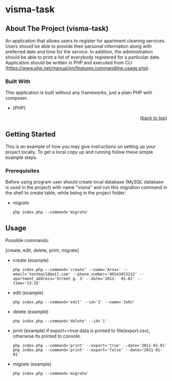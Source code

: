 # visma-task

<!-- ABOUT THE PROJECT -->

## About The Project (visma-task)

An application that allows users to register for apartment cleaning services. Users should be able to provide their personal information along with preferred date and time for the service. In addition, the administration should be able to print a list of everybody registered for a particular date. Application should be written in PHP and executed from CLI (https://www.php.net/manual/en/features.commandline.usage.php).


### Built With

This application is built without any frameworks, just a plain PHP with composer.

* [PHP]


<p align="right">(<a href="#top">back to top</a>)</p>



<!-- GETTING STARTED -->
## Getting Started

This is an example of how you may give instructions on setting up your project locally.
To get a local copy up and running follow these simple example steps.

### Prerequisites

Before using program user should create local database (MySQL database is used in the project) with name "visma" and run this migration command in the shell to create table, while being in the project folder:
* migrate
  ```
  php index.php --command='migrate'
  ```


<!-- USAGE EXAMPLES -->
## Usage

Possible commands:

[create,
edit,
delete,
print,
migrate]

* create (example)
  ```
  php index.php --command='create' --name='Arnas' --email='testmail@mail.com' --phone_number='86543453212' --apartment_address='Street g. 3' --date='2011-	01-01' --time='13:15'
  ```

* edit (example)
  ```
  php index.php --command='edit' --id='2' --name='John' 
  ```

* delete (example)
  ```
  php index.php --command='delete' --id='1'
  ```

* print (example)
  if export==true data is printed to file(export.csv), otherwise its printed to console.
  ```
  php index.php --command='print' --export='true' --date='2011-01-01'
  php index.php --command='print' --export='false' --date='2011-01-01'
  ```

* migrate (example)
  ```
  php index.php --command='migrate'
  ```


